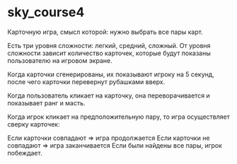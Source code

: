 # sky_course4

Карточную игра, смысл которой: нужно выбрать все пары карт.

Есть три уровня сложности: легкий, средний, сложный. От уровня сложности зависит количество карточек, которые будут показаны пользователю на игровом экране.

Когда карточки сгенерированы, их показывают игроку на 5 секунд, после чего карточки перевернут рубашками вверх.

Когда пользователь кликает на карточку, она переворачивается и показывает ранг и масть.

Когда игрок кликает на предположительную пару, то игра осуществляет сверку карточек:

Если карточки совпадают ⇒ игра продолжается
Если карточки не совпадают ⇒ игра заканчивается
Если были найдены все пары, игрок побеждает.
